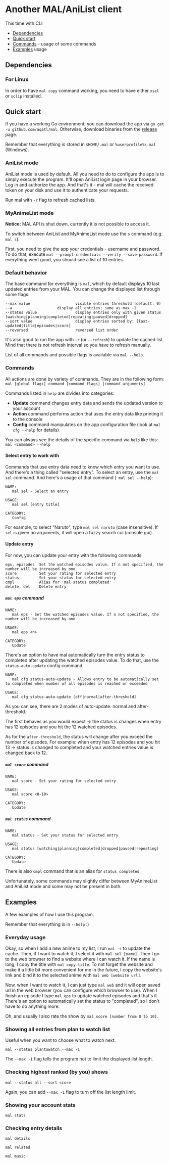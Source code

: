 # Another MAL/AniList client

This time with CLI

- [Dependencies](#dependencies)
- [Quick start](#quick-start)
- [Commands](#commands) - usage of some commands
- [Examples](#examples) usage

## Dependencies

### For Linux

In order to have `mal copy` command working, you need to have either `xsel` or `xclip` installed.

## Quick start

If you have a working Go environment, you can download the app via `go get -u github.com/aqatl/mal`. 
Otherwise, download binaries from the [release](https://github.com/aQaTL/MAL/releases) page.

Remember that everything is stored in `$HOME/.mal` or `%userprofile%\.mal` (Windows).

### AniList mode

AniList mode is used by default. All you need to do to configure the app is to simply execute the program. 
It'll open AniList login page in your browser. Log in and authorize the app. And that's it - mal will cache 
the received token on your disk and use it to authenticate your requests. 

Run mal with `-r` flag to refresh cached lists.

### MyAnimeList mode

**Notice:** MAL API is shut down, currently it is not possible to access it.

To switch between AniList and MyAnimeList mode use the `s` command (e.g. `mal s`).

First, you need to give the app your credentials - username and password. To do that, execute 
`mal --prompt-credentials --verify --save-password`. If everything went good, you should see 
a list of 10 entries.

### Default behavior

The base command for everything is `mal`, which by default displays 10 last updated entries 
from your MAL. You can change the displayed list through some flags: 

```
--max value                    visible entries threshold (default: 0)
--a		               display all entries; same as max -1
--status value                 display entries only with given status [watching|planning|completed|repeating|paused|dropped]
--sort value                   display entries sorted by: [last-updated|title|episodes|score]
--reversed                     reversed list order
```

It's also good to run the app with `-r` (or `--refresh`) to update the cached list. Mind that there is not refresh interval so you have to refresh manually.

List of all commands and possible flags is available via `mal --help`. 

### Commands

All actions are done by variety of commands. They are in the following form:
`mal [global flags] command [command flags] [command arguments]`

Commands listed in `help` are divides into categories:

* **Update** command changes entry data and sends the updated version to your account
* **Action** command performs action that uses the entry data like printing it to the console
* **Config** command manipulates on the app configuration file (look at `mal cfg --help` for details)

You can always see the details of the specific command via `help` like this: 
`mal <command> --help`

#### Select entry to work with

Commands that use entry data need to know which entry you want to use. And there's a thing 
called "selected entry". To select an entry, use the `mal sel` command. And here's a usage 
of that command (` mal sel --help`): 

```
NAME:
   mal sel - Select an entry

USAGE:
   mal sel [entry title]

CATEGORY:
   Config
```

For example, to select "Naruto", type `mal sel naruto` (case insensitive).
If `sel` is given no arguments, it will open a fuzzy search cui (console gui).

#### Update entry

For now, you can update your entry with the following commands: 

```
eps, episodes  Set the watched episodes value. If n not specified, the number will be increased by one
score          Set your rating for selected entry
status         Set your status for selected entry
cmpl           Alias for 'mal status completed'
delete, del    Delete entry
```

##### `mal eps` command

```
NAME:
   mal eps - Set the watched episodes value. If n not specified, the number will be increased by one

USAGE:
   mal eps <n>

CATEGORY:
   Update
```

There's an option to have mal automatically turn the entry status to completed after updating 
the watched episodes value. To do that, use the `status-auto-update` config command. 

```
NAME:
   mal cfg status-auto-update - Allows entry to be automatically set to completed when number of all episodes is reached or exceeded

USAGE:
   mal cfg status-auto-update [off|normal|after-threshold]
```

As you can see, there are 2 modes of auto-update: normal and after-threshold.

The first behaves as you would expect -> the status is changes when entry has 12 episodes 
and you hit the 12 watched episodes.

As for the `after-threshold`, the status will change after you exceed the number of 
episodes. For example: when entry has 12 episodes and you hit 13 -> status is changed to 
completed and your watched entries value is changed back to 12.

##### `mal score` command

```
NAME:
   mal score - Set your rating for selected entry

USAGE:
   mal score <0-10>

CATEGORY:
   Update
```

##### `mal status` command

```
NAME:
   mal status - Set your status for selected entry

USAGE:
   mal status [watching|planning|completed|dropped|paused|repeating]

CATEGORY:
   Update
```

There is also `cmpl` command that is an alias for `status completed`.

Unfortunately, some commands may slightly differ between MyAnimeList and AniList mode and some may not
be present in both.

## Examples

A few examples of how I use this program.

Remember that everything is in `--help` :)

### Everyday usage

Okay, so when I add a new anime to my list, I run `mal -r` to update the cache. Then, if I 
want to watch it, I select it with `mal sel [name]`. Then I go to the web browser to find a 
website where I can watch it. If the name is long, I copy the title with `mal copy title`. 
To not forget the website and make it a little bit more convenient for me in the future, I 
copy the website's link and bind it to the selected anime with `mal web [website url]`. 

Now, when I want to watch it, I can just type `mal web` and it will open saved url in the 
web browser (you can configure which browser to use). When I finish an episode I type 
`mal eps` to update watched episodes and that's it. There's an option to automatically set 
the status to "completed", so I don't have to do anything more. 

Oh, and usually I also rate the show by `mal score [number from 0 to 10]`.

### Showing all entries from plan to watch list

Useful when you want to choose what to watch next.

`mal --status plantowatch --max -1`

The `--max -1` flag tells the program not to limit the displayed list length.

### Checking highest ranked (by you) shows

`mal --status all --sort score`

Again, you can add `--max -1` flag to turn off the list length limit.

### Showing your account stats

`mal stats`

### Checking entry details

`mal details`

`mal related`

`mal music`
